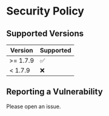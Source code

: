 # Security Policy

## Supported Versions

| Version  | Supported          |
| -------- | ------------------ |
| >= 1.7.9 | :white_check_mark: |
| < 1.7.9  | :x:                |

## Reporting a Vulnerability

Please open an issue.
